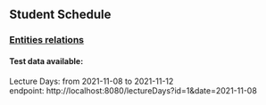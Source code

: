 ## Student Schedule

### [Entities relations](https://viewer.diagrams.net/?tags=%7B%7D&highlight=0000ff&edit=_blank&layers=1&nav=1&title=diagram#R7Vxdb%2BI4FP01SLsPrZKYQPs4UJiRBmartrM7%2B1S5xISoIY4cU2B%2F%2FdqxTcgXJAxQSCKhNnacG%2Fue42Pfm0AL9OerrwT6szG2kNsyNGvVAg8tw9D1dpf94zVrUdMFuqiwiWPJRlHFs%2FMfkpWarF04FgpiDSnGLnX8eOUEex6a0FgdJAQv482m2I3f1Yc2SlU8T6Cbrv3HsehM1N6ZWlT%2FDTn2TN1Z1%2BSZOVSNZUUwgxZexqrQig6xR2UXHxGZQw95lJ0ZQ%2FKOSMsczCjlI%2F3SMobsM%2BWtb22MbRdB3wluJ3jOqicBazKcwrnjcjdvGepJQ%2Bx2YNACfYIxFUfzVR%2B5HCsFg%2BjTMOfsxg%2BE2y1wQf%2FmYz1616j3bQn%2BpuOx%2Fdh9uzGElQ%2FoLqR%2FA7qw1q82wQtfuomule%2BZx3x%2BSOEbr%2BoFFBIqKQI0VsFAp9Dx2PjAgx6WXRf6gRM2FzUzx7VGcI0XVBlSpd7UWSHrSTCEt2VkGTFjvMiNc18%2Fy87w09B1bI8dT5gD%2BB17BAWsLyMYUNki7SLptQ9EKFptVUmXfUV4jihZsybyLGhLaqzVNJDlZUQ%2BQ5Fvtk081RBKNtkb2xFI7EDiVAIzkMIsFyg2dOpA94lNROjZIWZxSLhfLYL9F0hsRGWFjx3u0cEHElMhdL7jun3sYo6shz2kmoWDM3vsw4bb127Nlsk60GdlPSqzD29OaB97ASWMIfxWiAG1RBysHsW%2BvI%2BLpqobRDqTH79hStnMyoN1J7f3Yy2xBQWhBadCtp1C9vF7GWwxG%2BvUDTVt5lgW8sSU5DoMI7wzoMz0%2F8bnSTCSE7EgHqAwHlsAgJL%2Bl8Yir5S2Bl3GfQ9S1MMLzwpSoG76eTjOZgpn1tzQ3hzbCRebH3%2B98L8%2FR6MLRF%2FJrmjbC3w4cTx7JK7sJOhhnoIeq1budDWOSpdC5s7Al06dFV87oeJ3Plvxu7%2BF7JlmfEHvdwp7v%2Br6fpdC1YNzFNaQyQySPwzT%2FPPqdf7otKidruvprbzLerwgKJcPNQq9Ot146AWKqvXpQi89vUOv0UpcYq%2BvF9%2FNXUrwpad35VWKvjbUbZZnPb2fbuKvMgSp3UKtulFP3S8RA5TX%2FU8PwTYbkyrEYBuiNiqvYGyisJLEqJ%2B6p8Mw%2FhQsfF7XhGEKpNIPwE6n2E0UVnDSX18UZlQ7CjOaKGzjijJRmHaBFDhVIFaCI%2FVbqn%2FvgcmVS3%2BZQOAKA7H0Y5MLnPVF%2Fd8t7P%2FKC%2F19Ctc6B2LFiVFldf%2Fha0PTogOI3jXyNvYmYGnf6HotxTxFhcL6nivm92cU82wo09mX4fdS8J5Vz%2FdAsIOtldbz7HFnp0vkS8OvsU38xcG9V8ZTk1ve5vg8qZ28Z2RkBWXkSw%2BvFlznUua6Mm57eFLuxYfzptyyoWteOj94%2FgtXXUTKLbt%2FV%2F3a%2BUGI5Gyeqr5yZyRXa5FyOyZH6rdqN2%2Bfn0r6z5lyy%2B7fFb1%2FfpD%2FOzUV%2BnQq1WI3ZDXi38VBXDC7dkwO1E%2FI7xvdPo5uf3p2TRmucHZNsLV%2B0q1%2BjqFIdu3Kn5gcP9WWR5raaT0okGpTx0Eud2qUcwOJ19yMu3N%2B2SgbwybwOlgIwIXn3EA68KraAg5qGnuBdOy1JbpBpVbw47Ojfit1E5UdSdQ%2FPZvWzorKqpVQAzWNytrpqEztnisl6McPyfIYUzuhbxf41gqybKRCH%2BZWh66fkAupg71BdEYESCIa09noezM6d1siEkKe9YX%2FyCIrDp4YdC94DL11GGOxcSFL8gCtHPpr6%2FhffnxrytLDauvUw1oVPDb%2BX5v7sMLWVbwYXRaW1HVikHxkucRRG1%2B8IBPZatdPRFG13OW5usCbWZuwLTOWI6HXP%2BI93kG9Rywm%2FyphR61MnQTdxEjlVRHVUobAXdyQ3jHjhoQrUoaOxtkCIei5Oasfwlnt4jlbIN95Us4mqWbqB3K2nTDUTho6NWcLPNNsdFZxdufbXntJWyDGP63QJrJ25qFCm%2FyWaztp6NSkLfDdl4a0O4VW%2FX7JftJ%2BstJuAlW1O2gfujtIGDKThg4mLStGP0wtmke%2FJg4G%2FwM%3D)

#### Test data available:
Lecture Days: from 2021-11-08 to 2021-11-12 <br />
endpoint: http://localhost:8080/lectureDays?id=1&date=2021-11-08